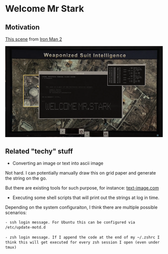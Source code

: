# Welcome Mr Stark

## Motivation

[This scene](https://youtu.be/f6xoS2wGAts?t=163) from [Iron Man 2](https://www.imdb.com/title/tt1228705)

![img](welcome_mr_stark_scene.png)

## Related "techy" stuff

- Converting an image or text into ascii image

Not hard. I can potentially manually draw this on grid paper and generate the string on the go. 

But there are existing tools for such purpose, for instance: [text-image.com](https://www.text-image.com/convert/ascii.html)

- Executing some shell scripts that will print out the strings at log in time.

Depending on the system configuraiton, I think there are multiple possible scenarios:

    - ssh login message. For Ubuntu this can be configured via /etc/update-motd.d

    - zsh login message. If I append the code at the end of my ~/.zshrc I think this will get executed for every zsh session I open (even under tmux)
